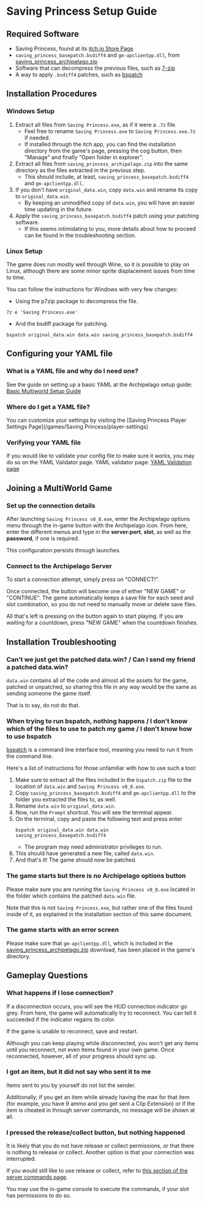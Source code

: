 # Saving Princess Setup Guide

## Required Software

- Saving Princess, found at its [itch.io Store Page](https://brainos.itch.io/savingprincess)
- `saving_princess_basepatch.bsdiff4` and `gm-apclientpp.dll`, from [saving_princess_archipelago.zip](https://github.com/LeonarthCG/saving-princess-archipelago/releases/latest)
- Software that can decompress the previous files, such as [7-zip](https://www.7-zip.org/download.html)
- A way to apply `.bsdiff4` patches, such as [bspatch](https://www.romhacking.net/utilities/929/)

## Installation Procedures

### Windows Setup

1. Extract all files from `Saving Princess.exe`, as if it were a `.7z` file.
   * Feel free to rename `Saving Princess.exe` to `Saving Princess.exe.7z` if needed.
   * If installed through the itch app, you can find the installation directory from the game's page, pressing the cog button, then "Manage" and finally "Open folder in explorer".
2. Extract all files from `saving_princess_archipelago.zip` into the same directory as the files extracted in the previous step.
   * This should include, at least, `saving_princess_basepatch.bsdiff4` and `gm-apclientpp.dll`.
3. If you don't have `original_data.win`, copy `data.win` and rename its copy to `original_data.win`.
   * By keeping an unmodified copy of `data.win`, you will have an easier time updating in the future.
4. Apply the `saving_princess_basepatch.bsdiff4` patch using your patching software.
   * If this seems intimidating to you, more details about how to proceed can be found in the troubleshooting section.

### Linux Setup

The game does run mostly well through Wine, so it is possible to play on Linux, although there are some minor sprite displacement issues from time to time.

You can follow the instructions for Windows with very few changes:

* Using the p7zip package to decompress the file.
```
7z e 'Saving Princess.exe'
```
* And the bsdiff package for patching.
```
bspatch original_data.win data.win saving_princess_basepatch.bsdiff4
```

## Configuring your YAML file

### What is a YAML file and why do I need one?

See the guide on setting up a basic YAML at the Archipelago setup
guide: [Basic Multiworld Setup Guide](/tutorial/Archipelago/setup/en)

### Where do I get a YAML file?

You can customize your settings by visiting the [Saving Princess Player Settings Page](/games/Saving Princess/player-settings)

### Verifying your YAML file

If you would like to validate your config file to make sure it works, you may do so on the YAML Validator page. YAML
validator page: [YAML Validation page](/check)

## Joining a MultiWorld Game

### Set up the connection details

After launching `Saving Princess v0_8.exe`, enter the Archipelago options menu through the in-game button with the Archipelago icon.
From here, enter the different menus and type in the **server:port**, **slot**, as well as the **password**, if one is required.

This configuration persists through launches.

### Connect to the Archipelago Server

To start a connection attempt, simply press on "CONNECT!".

Once connected, the button will become one of either "NEW GAME" or "CONTINUE".
The game automatically keeps a save file for each seed and slot combination, so you do not need to manually move or delete save files.

All that's left is pressing on the button again to start playing. If you are waiting for a countdown, press "NEW GAME" when the countdown finishes.

## Installation Troubleshooting

### Can't we just get the patched data.win? / Can I send my friend a patched data.win?

`data.win` contains all of the code and almost all the assets for the game, patched or unpatched, so sharing this file in any way would be the same as sending someone the game itself.

That is to say, do not do that.

### When trying to run bspatch, nothing happens / I don't know which of the files to use to patch my game / I don't know how to use bspatch

[bspatch](https://www.romhacking.net/utilities/929/) is a command line interface tool, meaning you need to run it from the command line.

Here's a list of instructions for those unfamiliar with how to use such a tool:
1. Make sure to extract all the files included in the `bspatch.zip` file to the location of `data.win` and `Saving Princess v0_8.exe`.
2. Copy `saving_princess_basepatch.bsdiff4` and `gm-apclientpp.dll` to the folder you extracted the files to, as well.
3. Rename `data.win` to `original_data.win`.
4. Now, run the `Prompt` shortcut. You will see the terminal appear.
5. On the terminal, copy and paste the following text and press enter
    ```
   bspatch original_data.win data.win saving_princess_basepatch.bsdiff4
    ```
   * The program may need administrator privileges to run.
6. This should have generated a new file, called `data.win`.
7. And that's it! The game should now be patched.

### The game starts but there is no Archipelago options button

Please make sure you are running the `Saving Princess v0_8.exe` located in the folder which contains the patched `data.win` file.

Note that this is not `Saving Princess.exe`, but rather one of the files found inside of it, as explained in the installation section of this same document.

### The game starts with an error screen

Please make sure that `gm-apclientpp.dll`, which is included in the [saving_princess_archipelago.zip](https://github.com/LeonarthCG/saving-princess-archipelago/releases/latest) download, has been placed in the game's directory.

## Gameplay Questions

### What happens if I lose connection?

If a disconnection occurs, you will see the HUD connection indicator go grey.
From here, the game will automatically try to reconnect.
You can tell it succeeded if the indicator regains its color.

If the game is unable to reconnect, save and restart.

Although you can keep playing while disconnected, you won't get any items until you reconnect, not even items found in your own game.
Once reconnected, however, all of your progress should sync up.

### I got an item, but it did not say who sent it to me

Items sent to you by yourself do not list the sender.

Additionally, if you get an item while already having the max for that item (for example, you have 9 ammo and you get sent a Clip Extension) or if the item is cheated in through server commands, no message will be shown at all.

### I pressed the release/collect button, but nothing happened

It is likely that you do not have release or collect permissions, or that there is nothing to release or collect.
Another option is that your connection was interrupted.

If you would still like to use release or collect, refer to [this section of the server commands page](https://archipelago.gg/tutorial/Archipelago/commands/en#collect/release).

You may use the in-game console to execute the commands, if your slot has permissions to do so.
